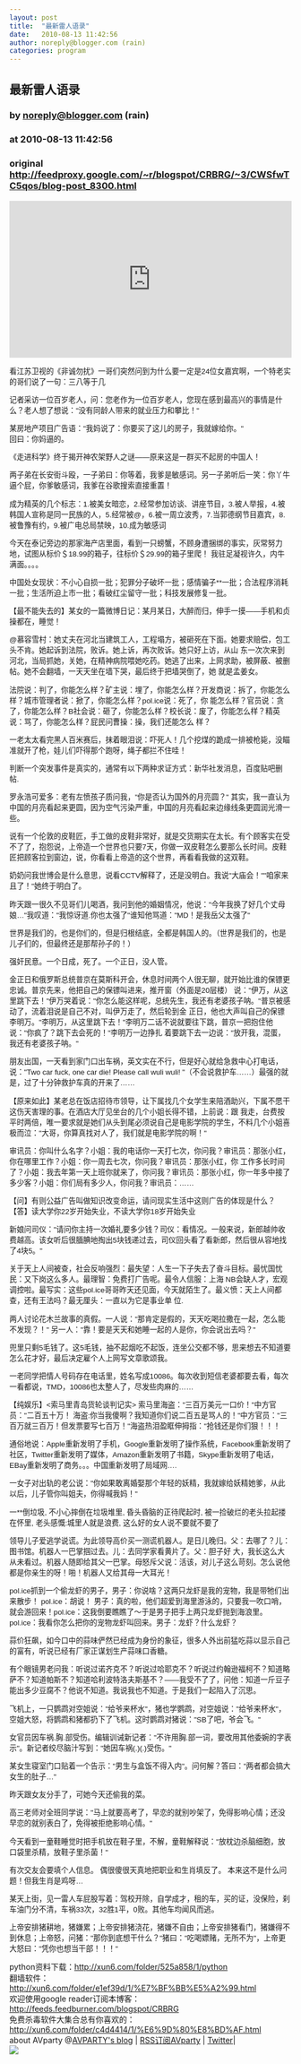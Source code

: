 ```yaml
---
layout: post
title:  "最新雷人语录"
date:   2010-08-13 11:42:56
author: noreply@blogger.com (rain)
categories: program
---
```


## 最新雷人语录
### by noreply@blogger.com (rain)
### at 2010-08-13 11:42:56
### original <http://feedproxy.google.com/~r/blogspot/CRBRG/~3/CWSfwTC5qos/blog-post_8300.html>

<p><iframe src="http://feedads.g.doubleclick.net/~ah/f/bsv5mvr041v0lddc0s9fhkf8c8/300/250?ca=1&amp;fh=280#http%3A%2F%2Favparty.blogspot.com%2F2010%2F08%2Fblog-post_8300.html" width="100%" height="280" frameborder="0" scrolling="no" marginwidth="0" marginheight="0"></iframe></p><span style="font-family:arial,sans-serif;font-size:13.1944px;border-collapse:collapse"><p>看江苏卫视的《非诚勿扰》一哥们突然问到为什么要一定是24位女嘉宾啊，一个特老实的哥们说了一句：三八等于几</p><p>记者采访一位百岁老人，问：您老作为一位百岁老人，您现在感到最高兴的事情是什么？老人想了想说："没有同龄人带来的就业压力和攀比！"</p>  <p>某房地产项目广告语："我妈说了：你要买了这儿的房子，我就嫁给你。"<br>回曰：你妈逼的。</p><p>《走进科学》终于揭开神农架野人之谜——原来这是一群买不起房的中国人！</p><p>两子弟在长安街斗殴，一子弟曰：你等着，我爹是敏感词。另一子弟听后一笑：你丫牛逼个屁，你爹敏感词，我爹在谷歌搜索直接重置！</p><p><span></span>成为精英的几个标志：1.被美女暗恋，2.经常参加访谈、讲座节目，3.被人举报，4.被韩国人宣称是同一民族的人，5.经常被@，6.被一周立波秀，7.当郭德纲节目嘉宾，8.被鲁豫有约，9.被广电总局禁映，10.成为敏感词</p>  <p>今天在泰记旁边的那家海产店里面，看到一只螃蟹，不顾身遭捆绑的事实，灰常努力地，试图从标价＄18.99的箱子，往标价＄29.99的箱子里爬！ 我驻足凝视许久，内牛满面。。。。</p><p>中国处女现状：不小心自损一批；犯罪分子破坏一批；感情骗子**一批；合法程序消耗一批；生活所迫上市一批；看破红尘留守一批；科技发展修复一批。</p><p>【最不能失去的】某女的一篇微博日记：某月某日，大醉而归，伸手一摸——手机和贞操都在，睡觉！</p>  <p>@慕容雪村：她丈夫在河北当建筑工人，工程塌方，被砸死在下面。她要求赔偿，包工头不肯。她起诉到法院，败诉。她上诉，再次败诉。她只好上访，从山 东一次次来到河北，当局抓她，关她，在精神病院喂她吃药。她逃了出来，上网求助，被屏蔽、被删帖。她不会翻墙，一天天坐在墙下哭，最后终于把墙哭倒了，她 就是孟姜女。</p><p>法院说：判了，你能怎么样？矿主说：埋了，你能怎么样？开发商说：拆了，你能怎么样？城市管理者说：掀了，你能怎么样？pol.ice说：死了，你 能怎么样？官员说：贪了，你能怎么样？B社会说：砸了，你能怎么样？校长说：废了，你能怎么样？精英说：骂了，你能怎么样？屁民问曹操：操，我们还能怎么 样？</p>  <p>一老太太看完黑人百米赛后，抹着眼泪说：吓死人！几个挖煤的跪成一排被枪毙，没瞄准就开了枪，娃儿们吓得那个跑呀，绳子都拦不住哇！</p><p>判断一个突发事件是真实的，通常有以下两种求证方式：新华社发消息，百度贴吧删帖.</p><p>罗永浩可爱多：老有左愤孩子质问我，"你是否认为国外的月亮圆？" 其实，我一直认为中国的月亮看起来更圆，因为空气污染严重，中国的月亮看起来边缘线条更圆润光滑一些。</p><p>说有一个伦敦的皮鞋匠，手工做的皮鞋非常好，就是交货期实在太长。有个顾客实在受不了了，抱怨说，上帝造一个世界也只要7天，你做一双皮鞋怎么要那么长时间。皮鞋匠把顾客拉到窗边，说，你看看上帝造的这个世界，再看看我做的这双鞋。</p>  <p>奶奶问我世博会是什么意思，说看CCTV解释了，还是没明白。我说"大庙会！""咱家来且了！"她终于明白了。</p><p>昨天跟一很久不见哥们儿喝酒，我问到他的婚姻情况，他说："今年我换了好几个丈母娘…"我叹道："我惊讶道.你也太强了"谁知他骂道："MD！是我岳父太强了"</p><p>世界是我们的，也是你们的，但是归根结底，全都是韩国人的。（世界是我们的，也是儿子们的，但最终还是那帮孙子的！）</p><p>强奸民意。一个日成，死了。一个正日，没人管。</p>  <p>金正日和俄罗斯总统普京在莫斯科开会，休息时间两个人很无聊，就开始比谁的保镖更忠诚。普京先来，他把自己的保镖叫进来，推开窗（外面是20层楼） 说："伊万，从这里跳下去！"伊万哭着说："你怎么能这样呢，总统先生，我还有老婆孩子呐。"普京被感动了，流着泪说是自己不对，叫伊万走了，然后轮到金 正日，他也大声叫自己的保镖李明万。"李明万，从这里跳下去！"李明万二话不说就要往下跳，普京一把抱住他说："你疯了？跳下去会死的！"李明万一边挣扎 着要跳下去一边说："放开我，混蛋，我还有老婆孩子呐。"</p>  <p>朋友出国，一天看到家门口出车祸，英文实在不行，但是好心就给急救中心打电话，说："Two car fuck, one car die! Please call wuli wuli! "（不会说救护车……）最强的就是，过了十分钟救护车真的开来了……</p><p>【原来如此】某老总在饭店招待市领导，让下属找几个女学生来陪酒助兴，下属不愿干这伤天害理的事。在酒店大厅见坐台的几个小姐长得不错，上前说：跟 我走，台费按平时两倍，唯一要求就是她们从头到尾必须说自己是电影学院的学生，不料几个小姐喜极而泣："大哥，你算真找对人了，我们就是电影学院的啊！"</p>  <p>审讯员：你叫什么名字？小姐：我的电话你一天打七次，你问我？审讯员：那张小红，你在哪里工作？小姐：你一周去七次，你问我？审讯员：那张小红，你 工作多长时间了？小姐：我去年第一天上班你就来了，你问我？审讯员：那张小红，你一年多中接了多少客？小姐：你们局有多少人，你问我？审讯员：……</p><p>【问】有则公益广告叫做知识改变命运，请问现实生活中这则广告的体现是什么？【答】读大学你22岁开始失业，不读大学你18岁开始失业</p><p>新娘问司仪："请问你主持一次婚礼要多少钱？司仪：看情况。一般来说，新郎越帅收费越高。该女听后很腼腆地掏出5块钱递过去，司仪回头看了看新郎，然后很从容地找了4块5。"</p>  <p>关于天上人间被查，社会反响强烈：最失望：人生一下子失去了奋斗目标。最忧国忧民：又下岗这么多人。最理智：免费打广告呢。最令人信服：上海 NB会缺人才，宏观调控啦。最写实：这些pol.ice哥哥昨天还见面，今天就陌生了。最义愤：天上人间都查，还有王法吗？最无厘头：一直以为它是事业单 位.</p><p>两人讨论花木兰故事的真假。一人说："那肯定是假的，天天吃喝拉撒在一起，怎么能不发现？！" 另一人："靠！要是天天和她睡一起的人是你，你会说出去吗？"</p>  <p>兜里只剩5毛钱了。这5毛钱，抽不起烟吃不起饭，连坐公交都不够，思来想去不知道要怎么花才好，最后决定雇个人上网写文章歌颂我。</p><p>一老同学把情人号码存在电话里，姓名写成10086。每次收到短信老婆都要去看，每次一看都说，TMD，10086也太整人了，尽发些肉麻的……</p><p>【纯娱乐】&lt;索马里青岛货轮谈判记实&gt; 索马里海盗：&quot;三百万美元一口价！&quot;中方官员：&quot;二百五十万！ 海盗:你当我傻啊？我知道你们说二百五是骂人的！&quot;中方官员：&quot;三百万就三百万！但发票要写七百万！&quot;海盗热泪盈眶伸拇指：&quot;抢钱还是你们狠！！！</p>  <p>通俗地说：Apple重新发明了手机，Google重新发明了操作系统，Facebook重新发明了社区，Twitter重新发明了媒体，Amazon重新发明了书籍，Skype重新发明了电话，EBay重新发明了商务。。。中国重新发明了局域网….</p><p>一女子对出轨的老公说："你如果敢离婚娶那个年轻的妖精，我就嫁给妖精她爹，从此以后，儿子管你叫姐夫，你得喊我妈！"</p><p>一**倒垃圾, 不小心摔倒在垃圾堆里, 昏头昏脑的正待爬起时, 被一捡破烂的老头拉起搂在怀里, 老头感慨:城里人就是浪费, 这么好的女人说不要就不要了</p>  <p>领导儿子爱逃学说谎。为此领导高价买一测谎机器人。是日儿晚归。父：去哪了？儿：图书馆。机器人一巴掌掴过去。儿：去同学家看黄片了。父：胆子好 大，我长这么大从未看过。机器人随即给其父一巴掌。母怒斥父说：活该，对儿子这么苛刻。怎么说他都是你亲生的呀！啪！机器人又给其母一大耳光！</p><p>pol.ice抓到一个偷龙虾的男子，男子：你说啥？这两只龙虾是我的宠物，我是带牠们出来散步！ pol.ice：胡说！ 男子：真的啦，他们超爱到海里游泳的，只要我一吹口哨，就会游回来！pol.ice：这我倒要瞧瞧了～于是男子把手上两只龙虾抛到海浪里。 pol.ice：我看你怎么把你的宠物龙虾叫回来。男子：龙虾？什么龙虾？</p>  <p>蒜价狂飙，如今口中的蒜味俨然已经成为身份的象征，很多人外出前猛吃蒜以显示自己的富有，听说已经有厂家正谋划生产蒜味口香糖。</p><p>有个眼镜男老问我：听说过诺齐克不？听说过哈耶克不？听说过约翰逊福柯不？知道略萨不？知道帕斯不？知道哈利波特洛夫斯基不？——我受不了了，问他：知道一斤豆子能出多少豆腐不？他说不知道。我说我也不知道。于是我们一起陷入了沉思。</p><p>飞机上，一只鹦鹉对空姐说："给爷来杯水"，猪也学鹦鹉，对空姐说："给爷来杯水"，空姐大怒，将鹦鹉和猪都扔下了飞机。这时鹦鹉对猪说："SB了吧，爷会飞。"</p>  <p>女官员因车祸.胸.部受伤。编辑训诫新记者："不许用胸.部一词，要改用其他委婉的字表示"。新记者绞尽脑汁写到："她因车祸(.)(.)受伤。"</p><p>某女生寝室门口贴着一个告示："男生与盒饭不得入内"。问何解？答曰："两者都会搞大女生的肚子…"</p><p>昨天跟女友分手了，可她今天还偷我的菜。</p><p>高三老师对全班同学说："马上就要高考了，早恋的就别吵架了，免得影响心情；还没早恋的就别表白了，免得被拒绝影响心情。"</p>  <p>今天看到一童鞋睡觉时把手机放在鞋子里，不解，童鞋解释说："放枕边杀脑细胞，放口袋里杀精，放鞋子里杀菌！"</p><p>有次交友会要填个人信息。 偶很傻很天真地把职业和生肖填反了。 本来这不是什么问题！但我生肖是鸡呀…</p><p>某天上街，见一雷人车屁股写着：驾校开除，自学成才，租的车，买的证，没保险，刹车油门分不清，车祸33次，32胜1平，0败。其他车均闻风而逃。</p><p>上帝安排猪耕地，猪嫌累；上帝安排猪浇花，猪嫌不自由；上帝安排猪看门，猪嫌得不到休息；上帝怒，问猪："那你到底想干什么？"猪曰："吃喝嫖赌，无所不为"，上帝更大怒曰："凭你也想当干部！！！"</p>  </span>python资料下载：<a href="http://xun6.com/folder/525a858/1/python">http://xun6.com/folder/525a858/1/python</a><br>翻墙软件：<a href="http://xun6.com/folder/e1ef39d/1/%E7%BF%BB%E5%A2%99.html">http://xun6.com/folder/e1ef39d/1/%E7%BF%BB%E5%A2%99.html</a><br>  欢迎使用google reader订阅本博客：<a href="http://feeds.feedburner.com/blogspot/CRBRG">http://feeds.feedburner.com/blogspot/CRBRG</a><br>免费杀毒软件大集合总有你喜欢的：<a href="http://xun6.com/folder/c4d4414/1/%E6%9D%80%E8%BD%AF.html">http://xun6.com/folder/c4d4414/1/%E6%9D%80%E8%BD%AF.html</a><br>   <div>about AVparty @<a href="http://avparty.blogspot.com/">AVPARTY's blog</a> | <a href="http://feeds.feedburner.com/blogspot/CRBRG">RSS订阅AVparty</a> | <a href="https://twitter.com/avparty">Twitter</a>|<img width="1" height="1" src="https://blogger.googleusercontent.com/tracker/2650586977828626569-5612243443636367514?l=avparty.blogspot.com" alt=""></div><div>
<a href="http://feeds.feedburner.com/~ff/blogspot/CRBRG?a=CWSfwTC5qos:lAoDPAFf47Y:yIl2AUoC8zA"><img src="http://feeds.feedburner.com/~ff/blogspot/CRBRG?d=yIl2AUoC8zA" border="0"></a>
</div><img src="http://feeds.feedburner.com/~r/blogspot/CRBRG/~4/CWSfwTC5qos" height="1" width="1">